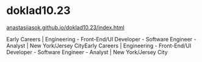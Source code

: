 # doklad10.23

<a href="https://anastasiiasok.github.io/doklad10.23" target="_blank">anastasiiasok.github.io/doklad10.23/index.html</a>

Early Careers | Engineering - Front-End/UI Developer - Software Engineer - Analyst | New York/Jersey CityEarly Careers | Engineering - Front-End/UI Developer - Software Engineer - Analyst | New York/Jersey City
